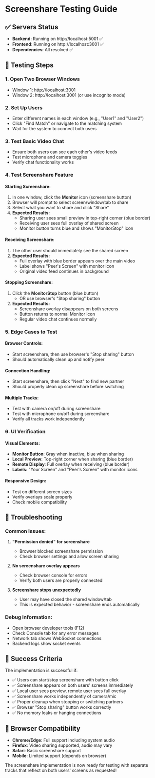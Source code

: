 # Screenshare Testing Guide

## ✅ Servers Status
- **Backend**: Running on http://localhost:5001 ✅
- **Frontend**: Running on http://localhost:3001 ✅
- **Dependencies**: All resolved ✅

## 🧪 Testing Steps

### 1. Open Two Browser Windows
- Window 1: http://localhost:3001
- Window 2: http://localhost:3001 (or use incognito mode)

### 2. Set Up Users
- Enter different names in each window (e.g., "User1" and "User2")
- Click "Find Match" or navigate to the matching system
- Wait for the system to connect both users

### 3. Test Basic Video Chat
- Ensure both users can see each other's video feeds
- Test microphone and camera toggles
- Verify chat functionality works

### 4. Test Screenshare Feature

#### Starting Screenshare:
1. In one window, click the **Monitor** icon (screenshare button)
2. Browser will prompt to select screen/window/tab to share
3. Select what you want to share and click "Share"
4. **Expected Results:**
   - Sharing user sees small preview in top-right corner (blue border)
   - Receiving user sees full overlay of shared screen
   - Monitor button turns blue and shows "MonitorStop" icon

#### Receiving Screenshare:
1. The other user should immediately see the shared screen
2. **Expected Results:**
   - Full overlay with blue border appears over the main video
   - Label shows "Peer's Screen" with monitor icon
   - Original video feed continues in background

#### Stopping Screenshare:
1. Click the **MonitorStop** button (blue button)
   - OR use browser's "Stop sharing" button
2. **Expected Results:**
   - Screenshare overlay disappears on both screens
   - Button returns to normal Monitor icon
   - Regular video chat continues normally

### 5. Edge Cases to Test

#### Browser Controls:
- Start screenshare, then use browser's "Stop sharing" button
- Should automatically clean up and notify peer

#### Connection Handling:
- Start screenshare, then click "Next" to find new partner
- Should properly clean up screenshare before switching

#### Multiple Tracks:
- Test with camera on/off during screenshare
- Test with microphone on/off during screenshare
- Verify all tracks work independently

### 6. UI Verification

#### Visual Elements:
- **Monitor Button**: Gray when inactive, blue when sharing
- **Local Preview**: Top-right corner when sharing (blue border)
- **Remote Display**: Full overlay when receiving (blue border)
- **Labels**: "Your Screen" and "Peer's Screen" with monitor icons

#### Responsive Design:
- Test on different screen sizes
- Verify overlays scale properly
- Check mobile compatibility

## 🔧 Troubleshooting

### Common Issues:

1. **"Permission denied" for screenshare**
   - Browser blocked screenshare permission
   - Check browser settings and allow screen sharing

2. **No screenshare overlay appears**
   - Check browser console for errors
   - Verify both users are properly connected

3. **Screenshare stops unexpectedly**
   - User may have closed the shared window/tab
   - This is expected behavior - screenshare ends automatically

### Debug Information:
- Open browser developer tools (F12)
- Check Console tab for any error messages
- Network tab shows WebSocket connections
- Backend logs show socket events

## 🎯 Success Criteria

The implementation is successful if:
- ✅ Users can start/stop screenshare with button click
- ✅ Screenshare appears on both users' screens immediately
- ✅ Local user sees preview, remote user sees full overlay
- ✅ Screenshare works independently of camera/mic
- ✅ Proper cleanup when stopping or switching partners
- ✅ Browser "Stop sharing" button works correctly
- ✅ No memory leaks or hanging connections

## 📱 Browser Compatibility
- **Chrome/Edge**: Full support including system audio
- **Firefox**: Video sharing supported, audio may vary
- **Safari**: Basic screenshare support
- **Mobile**: Limited support (depends on browser)

The screenshare implementation is now ready for testing with separate tracks that reflect on both users' screens as requested!

